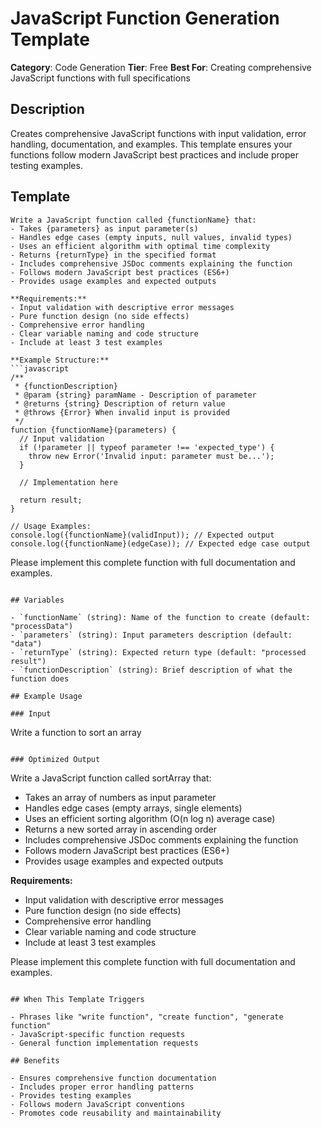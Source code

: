 # JavaScript Function Generation Template

**Category**: Code Generation
**Tier**: Free
**Best For**: Creating comprehensive JavaScript functions with full specifications

## Description

Creates comprehensive JavaScript functions with input validation, error handling, documentation, and examples. This template ensures your functions follow modern JavaScript best practices and include proper testing examples.

## Template

```
Write a JavaScript function called {functionName} that:
- Takes {parameters} as input parameter(s)
- Handles edge cases (empty inputs, null values, invalid types)
- Uses an efficient algorithm with optimal time complexity
- Returns {returnType} in the specified format
- Includes comprehensive JSDoc comments explaining the function
- Follows modern JavaScript best practices (ES6+)
- Provides usage examples and expected outputs

**Requirements:**
- Input validation with descriptive error messages
- Pure function design (no side effects)
- Comprehensive error handling
- Clear variable naming and code structure
- Include at least 3 test examples

**Example Structure:**
```javascript
/**
 * {functionDescription}
 * @param {string} paramName - Description of parameter
 * @returns {string} Description of return value
 * @throws {Error} When invalid input is provided
 */
function {functionName}(parameters) {
  // Input validation
  if (!parameter || typeof parameter !== 'expected_type') {
    throw new Error('Invalid input: parameter must be...');
  }

  // Implementation here

  return result;
}

// Usage Examples:
console.log({functionName}(validInput)); // Expected output
console.log({functionName}(edgeCase)); // Expected edge case output
```

Please implement this complete function with full documentation and examples.
```

## Variables

- `functionName` (string): Name of the function to create (default: "processData")
- `parameters` (string): Input parameters description (default: "data")
- `returnType` (string): Expected return type (default: "processed result")
- `functionDescription` (string): Brief description of what the function does

## Example Usage

### Input
```
Write a function to sort an array
```

### Optimized Output
```
Write a JavaScript function called sortArray that:
- Takes an array of numbers as input parameter
- Handles edge cases (empty arrays, single elements)
- Uses an efficient sorting algorithm (O(n log n) average case)
- Returns a new sorted array in ascending order
- Includes comprehensive JSDoc comments explaining the function
- Follows modern JavaScript best practices (ES6+)
- Provides usage examples and expected outputs

**Requirements:**
- Input validation with descriptive error messages
- Pure function design (no side effects)
- Comprehensive error handling
- Clear variable naming and code structure
- Include at least 3 test examples

Please implement this complete function with full documentation and examples.
```

## When This Template Triggers

- Phrases like "write function", "create function", "generate function"
- JavaScript-specific function requests
- General function implementation requests

## Benefits

- Ensures comprehensive function documentation
- Includes proper error handling patterns
- Provides testing examples
- Follows modern JavaScript conventions
- Promotes code reusability and maintainability